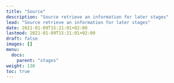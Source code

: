 ```yaml
---
title: "Source"
description: "Source retrieve an information for later stages"
lead: "Source retrieve an information for later stages"
date: 2021-01-09T15:21:01+02:00
lastmod: 2021-01-09T15:21:01+02:00
draft: false
images: []
menu: 
  docs:
    parent: "stages"
weight: 130 
toc: true
---
```


